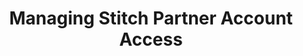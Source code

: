 ---
title: Managing Stitch Partner Account Access
permalink: /account-security/managing-stitch-partner-account-access
keywords: stitch partner, partner access
summary: "View and manage the Stitch partners you have authorized to access your Stitch account."

layout: general
toc: true

key: "manage-partner-access"

type: "account-settings"
weight: 5

intro: |
  {% capture notice %}
  **Note**: Partner keys are different than API access keys. Refer to the [API access keys documentation]({{ link.account.manage-api-keys | prepend: site.baseurl }}) if you want to use the Stitch API yourself.
  {% endcapture %}

  {% include note.html type="single-line" content=notice %}

  In the **Partner keys** section of the **{{ app.page-names.account-settings }}** page, you can view and manage the Stitch partners that have access to your Stitch account. The partners in this list with an **Enabled** status have authorization to access your Stitch account via the Stitch API.

  In this guide, we'll cover:

  {% for section in page.sections %}
  - [{{ section.summary }}](#{{ section.anchor }})
  {% endfor %}
  
sections:
  - title: "How a Stitch partner is granted account access"
    anchor: "how-stitch-partner-get-account-access"
    summary: "How a Stitch partner is granted account access"
    content: |
      Stitch partners are granted access to your account when you create a connection to Stitch from their application. If there aren't any Stitch partners that have access to your account, this section will say **No current partner keys**.

      For example: If you created a Stitch account through your [Snowflake](http://snowflakecomputing.com){:target="new"} account, Snowflake would be listed as an authorized partner for your Stitch account:

      ![A Snowflake partner listed in the Partner keys table in Stitch]({{ site.baseurl }}/images/account-security/partner-access-keys-table.png)

  - title: "Revoke a partner's account access"
    anchor: "revoke-partner-account-access"
    summary: "How to revoke a partner's account access"
    content: |
      You can revoke access to partners at any time. When you revoke access, the affected partner will no longer be able to perform actions for Stitch on your behalf.

      For example: If you revoke access to Snowflake, Stitch will no longer be able to load replicated data into your Snowflake destination.

      ![Disabling a partner key in Stitch]({{ site.baseurl }}/images/account-security/partner-access-keys-disable-menu.png)

  - title: "Restore a partner's account access"
    anchor: "restore-partner-account-access"
    summary: "How to restore a partner's account access"
    content: |
      If you accidentally revoke a partner's access by deleting their access key, you can re-authorize the connection to Stitch from the partner's application.

      To perform the re-authorization, you'll need to sign into the partner's application and complete the re-authorization process.

      The partner will be listed in the **Partner keys** section with a status of **Enabled** when the connection is successfully reestablished.
---